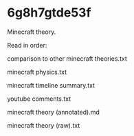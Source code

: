 # 6g8h7gtde53f
Minecraft theory. 

Read in order:

comparison to other minecraft theories.txt

minecraft physics.txt

minecraft timeline summary.txt

youtube comments.txt

minecraft theory (annotated).md

minecraft theory (raw).txt
